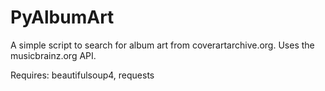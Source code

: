 # PyAlbumArt


A simple script to search for album art from coverartarchive.org. Uses the musicbrainz.org API.

Requires: beautifulsoup4, requests 
